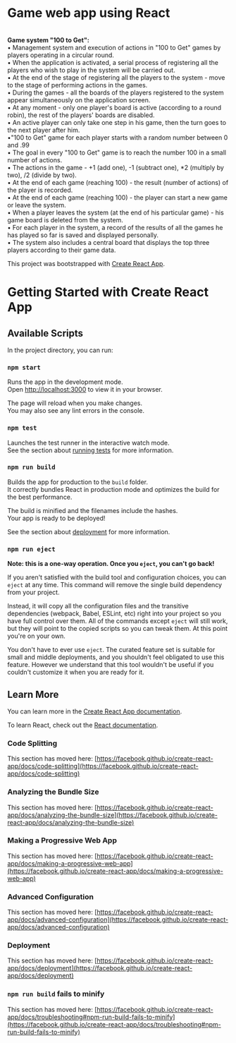 
# Game web app using React

<br> **Game system "100 to Get":** <br> 
• Management system and execution of actions in "100 to Get" games by players operating in a circular round.<br> 
• When the application is activated, a serial process of registering all the players who wish to play in the system will be carried out.<br> 
• At the end of the stage of registering all the players to the system - move to the stage of performing actions in the games.<br> 
• During the games - all the boards of the players registered to the system appear simultaneously on the application screen.<br> 
• At any moment - only one player's board is active (according to a round robin), the rest of the players' boards are disabled.<br> 
• An active player can only take one step in his game, then the turn goes to the next player after him.<br> 
•"100 to Get" game for each player starts with a random number between 0 and .99 <br> 
• The goal in every "100 to Get" game is to reach the number 100 in a small number of actions. <br> 
• The actions in the game - +1 (add one), -1 (subtract one), *2 (multiply by two), /2 (divide by two). <br> 
• At the end of each game (reaching 100) - the result (number of actions) of the player is recorded. <br> 
• At the end of each game (reaching 100) - the player can start a new game or leave the system. <br> 
• When a player leaves the system (at the end of his particular game) - his game board is deleted from the system. <br> 
• For each player in the system, a record of the results of all the games he has played so far is saved and displayed personally. <br> 
• The system also includes a central board that displays the top three players according to their game data. <br> 

This project was bootstrapped with [Create React App](https://github.com/facebook/create-react-app).
# Getting Started with Create React App
## Available Scripts

In the project directory, you can run:

### `npm start`

Runs the app in the development mode.\
Open [http://localhost:3000](http://localhost:3000) to view it in your browser.

The page will reload when you make changes.\
You may also see any lint errors in the console.

### `npm test`

Launches the test runner in the interactive watch mode.\
See the section about [running tests](https://facebook.github.io/create-react-app/docs/running-tests) for more information.

### `npm run build`

Builds the app for production to the `build` folder.\
It correctly bundles React in production mode and optimizes the build for the best performance.

The build is minified and the filenames include the hashes.\
Your app is ready to be deployed!

See the section about [deployment](https://facebook.github.io/create-react-app/docs/deployment) for more information.

### `npm run eject`

**Note: this is a one-way operation. Once you `eject`, you can't go back!**

If you aren't satisfied with the build tool and configuration choices, you can `eject` at any time. This command will remove the single build dependency from your project.

Instead, it will copy all the configuration files and the transitive dependencies (webpack, Babel, ESLint, etc) right into your project so you have full control over them. All of the commands except `eject` will still work, but they will point to the copied scripts so you can tweak them. At this point you're on your own.

You don't have to ever use `eject`. The curated feature set is suitable for small and middle deployments, and you shouldn't feel obligated to use this feature. However we understand that this tool wouldn't be useful if you couldn't customize it when you are ready for it.

## Learn More

You can learn more in the [Create React App documentation](https://facebook.github.io/create-react-app/docs/getting-started).

To learn React, check out the [React documentation](https://reactjs.org/).

### Code Splitting

This section has moved here: [https://facebook.github.io/create-react-app/docs/code-splitting](https://facebook.github.io/create-react-app/docs/code-splitting)

### Analyzing the Bundle Size

This section has moved here: [https://facebook.github.io/create-react-app/docs/analyzing-the-bundle-size](https://facebook.github.io/create-react-app/docs/analyzing-the-bundle-size)

### Making a Progressive Web App

This section has moved here: [https://facebook.github.io/create-react-app/docs/making-a-progressive-web-app](https://facebook.github.io/create-react-app/docs/making-a-progressive-web-app)

### Advanced Configuration

This section has moved here: [https://facebook.github.io/create-react-app/docs/advanced-configuration](https://facebook.github.io/create-react-app/docs/advanced-configuration)

### Deployment

This section has moved here: [https://facebook.github.io/create-react-app/docs/deployment](https://facebook.github.io/create-react-app/docs/deployment)

### `npm run build` fails to minify

This section has moved here: [https://facebook.github.io/create-react-app/docs/troubleshooting#npm-run-build-fails-to-minify](https://facebook.github.io/create-react-app/docs/troubleshooting#npm-run-build-fails-to-minify)
